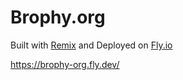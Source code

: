 # Brophy.org

Built with [Remix](https://remix.run) and Deployed on [Fly.io](https://fly.io)

https://brophy-org.fly.dev/
